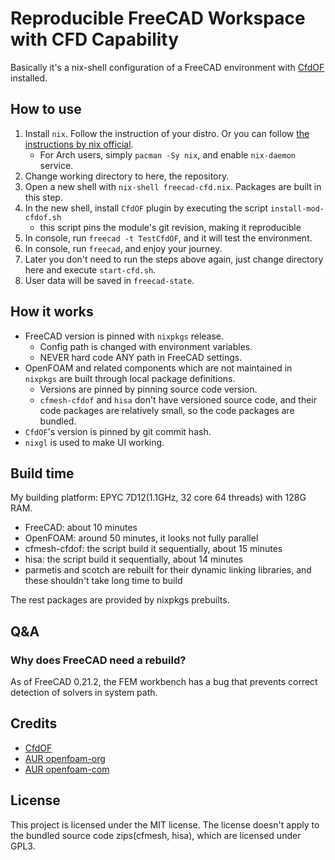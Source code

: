 # Reproducible FreeCAD Workspace with CFD Capability

Basically it's a nix-shell configuration of a FreeCAD environment with [CfdOF](https://github.com/jaheyns/CfdOF) installed.

## How to use

1. Install `nix`. Follow the instruction of your distro. Or you can follow [the instructions by nix official](https://nixos.org/download/).
    - For Arch users, simply `pacman -Sy nix`, and enable `nix-daemon` service.
1. Change working directory to here, the repository.
1. Open a new shell with `nix-shell freecad-cfd.nix`. Packages are built in this step.
1. In the new shell, install `CfdOF` plugin by executing the script `install-mod-cfdof.sh`
    - this script pins the module's git revision, making it reproducible
1. In console, run `freecad -t TestCfdOF`, and it will test the environment.
1. In console, run `freecad`, and enjoy your journey.
1. Later you don't need to run the steps above again, just change directory here and execute `start-cfd.sh`.
1. User data will be saved in `freecad-state`.

## How it works

- FreeCAD version is pinned with `nixpkgs` release.
    - Config path is changed with environment variables.
    - NEVER hard code ANY path in FreeCAD settings.
- OpenFOAM and related components which are not maintained in `nixpkgs` are built through local package definitions.
    - Versions are pinned by pinning source code version.
    - `cfmesh-cfdof` and `hisa` don't have versioned source code, and their code packages are relatively small, so the code packages are bundled.
- `CfdOF`'s version is pinned by git commit hash.
- `nixgl` is used to make UI working.

## Build time

My building platform: EPYC 7D12(1.1GHz, 32 core 64 threads) with 128G RAM.

- FreeCAD: about 10 minutes
- OpenFOAM: around 50 minutes, it looks not fully parallel
- cfmesh-cfdof: the script build it sequentially, about 15 minutes
- hisa: the script build it sequentially, about 14 minutes
- parmetis and scotch are rebuilt for their dynamic linking libraries, and these shouldn't take long time to build

The rest packages are provided by nixpkgs prebuilts.

## Q&A

### Why does FreeCAD need a rebuild?

As of FreeCAD 0.21.2, the FEM workbench has a bug that prevents correct detection of solvers in system path.

## Credits

- [CfdOF](https://github.com/jaheyns/CfdOF)
- [AUR openfoam-org](https://aur.archlinux.org/packages/openfoam-org)
- [AUR openfoam-com](https://aur.archlinux.org/packages/openfoam-com)

## License

This project is licensed under the MIT license.
The license doesn't apply to the bundled source code zips(cfmesh, hisa), which are licensed under GPL3.
